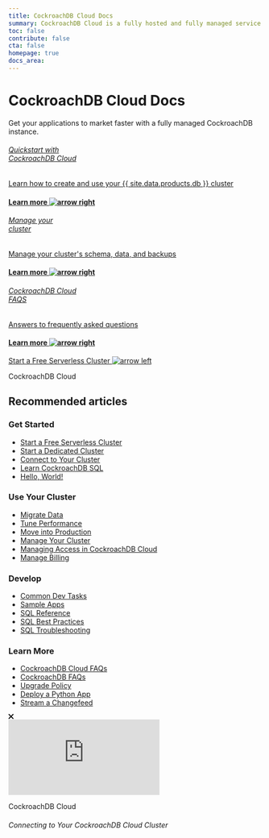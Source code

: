 ```yaml
---
title: CockroachDB Cloud Docs
summary: CockroachDB Cloud is a fully hosted and fully managed service created and owned by Cockroach Labs that makes deploying, scaling, and managing CockroachDB effortless.
toc: false
contribute: false
cta: false
homepage: true
docs_area:
---
```


<div class="home-header mb-xl-5 bg-cover bg-cover__bg-gradient-purple-blue">
  <div class="p-2 p-md-5">
  <h1 class="m-0 text-white">CockroachDB Cloud Docs</h1>
  <p class="mt-0 pb-4 text-white">Get your applications to market faster with a fully managed CockroachDB instance.</p>
    <div class="row d-lg-flex mx-0 pt-lg-5">
      <div class="col-lg-4 mb-3 mb-lg-0 pb-5">
        <div class="card card-link h-100 d-flex ">
        <a href="quickstart.html" class="h-100">
          <div class="card-body p-4 d-flex flex-column h-100 card-header-overlap-text">
            <h6 class="mt-2 mt-0 text-black">Quickstart with<br>CockroachDB Cloud</h6>
            <p class="text-black">Learn how to create and use your {{ site.data.products.db }} cluster</p>
            <h4 class="mt-auto mb-0 text-electric-purple font-poppins-sb text-center">Learn more <img class="mt-2 mt-0 ml-2" src="{{ 'images/icon-arrow-right-purple.svg' | relative_url }}" alt="arrow right" /></h4>
          </div>
          </a>
        </div>
      </div>
      <div class="col-lg-4 mb-3 mb-lg-0 pb-5">
        <div class="card card-link h-100 d-flex ">
        <a href="cluster-management.html" class="h-100">
          <div class="card-body p-4 d-flex flex-column h-100 card-header-overlap-text">
            <h6 class="mt-2 mt-0 text-black">Manage your <br>cluster</h6>
            <p class="text-black">Manage your cluster's schema, data, and backups</p>
            <h4 class="mt-auto mb-0 text-electric-purple font-poppins-sb text-center">Learn more <img class="m-0 ml-2" src="{{ 'images/icon-arrow-right-purple.svg' | relative_url }}" alt="arrow right" /></h4>
          </div>
          </a>
        </div>
        </div>
      <div class="col-lg-4 mb-3 mb-lg-0 pb-5">
        <div class="card card-link h-100 d-flex ">
        <a href="frequently-asked-questions.html" class="h-100">
          <div class="card-body p-4 d-flex flex-column h-100 card-header-overlap-text">
            <h6 class="mt-2 mt-0 text-black">CockroachDB Cloud <br>FAQS</h6>
            <p class="text-black">Answers to frequently asked questions</p>
            <h4 class="mt-auto mb-0 text-electric-purple font-poppins-sb text-center">Learn more <img class="m-0 ml-2" src="{{ 'images/icon-arrow-right-purple.svg' | relative_url }}" alt="arrow right" /></h4>
          </div>
          </a>
        </div>
      </div>
    </div>
  </div>
</div>
  <div class="row pt-5 mt-5 pb-5 mb-5">
    <div class="col-lg-12 text-center">
      <a class="btn btn-redirect mt-3" href="https://cockroachlabs.cloud/signup?referralId=docs_cc_landing">Start a Free Serverless Cluster <img class="m-0" src="{{ 'images/arrow-left.svg' | relative_url }}" alt="arrow left" /></a>
    </div>
  </div>

<div class="container">

  <div class="row">
    <div class="col-12">
      <p class="overline">CockroachDB Cloud</p>
      <h2 class="mt-2">Recommended articles</h2>
    </div>
  </div>

  <div class="row display-flex pb-4">
    <div class="col-6 col-lg-3">
      <h3 class="mt-3">Get Started</h3>
      <div class="landing-column-content">
      <ul>
        <li><a href="{% link cockroachcloud/quickstart.md %}">Start a Free Serverless Cluster</a></li>
        <li><a href="{% link cockroachcloud/create-your-cluster.md %}">Start a Dedicated Cluster</a></li>
        <li><a href="{% link cockroachcloud/connect-to-your-cluster.md %}">Connect to Your Cluster</a></li>
        <li><a href="{% link cockroachcloud/learn-cockroachdb-sql.md %}">Learn CockroachDB SQL</a></li>
        <li><a href="https://www.cockroachlabs.com/docs/v20.2/build-a-python-app-with-cockroachdb-django">Hello, World!</a></li>
        </ul>
      </div>
    </div>
    <div class="col-6 col-lg-3">
      <h3 class="mt-3">Use Your Cluster</h3>
      <div class="landing-column-content">
      <ul>
        <li><a href="https://www.cockroachlabs.com/docs/{{site.current_cloud_version}}/migration-overview">Migrate Data</a></li>
        <li><a href="https://www.cockroachlabs.com/docs/{{site.current_cloud_version}}/performance-best-practices-overview">Tune Performance</a></li>
        <li><a href="{% link cockroachcloud/production-checklist.md %}">Move into Production</a></li>
        <li><a href="{% link cockroachcloud/cluster-management.md %}">Manage Your Cluster</a></li>
        <li><a href="{% link cockroachcloud/managing-access.md %}">Managing Access in CockroachDB Cloud</a></li>
        <li><a href="{% link cockroachcloud/billing-management.md %}">Manage Billing</a></li>
        </ul>
      </div>
    </div>
    <div class="col-6 col-lg-3">
      <h3 class="mt-3">Develop</h3>
      <div class="landing-column-content">
      <ul>
        <li><a href="https://www.cockroachlabs.com/docs/{{site.current_cloud_version}}/developer-guide-overview">Common Dev Tasks</a></li>
        <li><a href="https://www.cockroachlabs.com/docs/{{site.current_cloud_version}}/example-apps">Sample Apps</a></li>
        <li><a href="https://www.cockroachlabs.com/docs/{{site.current_cloud_version}}/sql-feature-support">SQL Reference</a></li>
        <li><a href="https://www.cockroachlabs.com/docs/{{site.current_cloud_version}}/performance-best-practices-overview">SQL Best Practices</a></li>
        <li><a href="https://www.cockroachlabs.com/docs/{{site.current_cloud_version}}/query-behavior-troubleshooting">SQL Troubleshooting</a></li>
        </ul>
      </div>
    </div>
    <div class="col-6 col-lg-3">
      <h3 class="mt-3">Learn More</h3>
      <div class="landing-column-content">
      <ul>
        <li><a href="{% link cockroachcloud/frequently-asked-questions.md %}">CockroachDB Cloud FAQs</a></li>
        <li><a href="https://www.cockroachlabs.com/docs/{{site.current_cloud_version}}/frequently-asked-questions">CockroachDB FAQs</a></li>
        <li><a href="{% link cockroachcloud/upgrade-policy.md %}">Upgrade Policy</a></li>
        <li><a href="{% link cockroachcloud/deploy-a-python-to-do-app-with-flask-kubernetes-and-cockroachcloud.md %}">Deploy a Python App</a></li>
        <li><a href="{% link cockroachcloud/stream-changefeed-to-snowflake-aws.md %}">Stream a Changefeed</a></li>
        </ul>
      </div>
    </div>
  </div>

  <div class="row">
    <div class="col-lg-12">
      <div class="card shadow position-relative alert alert-dismissable">
        <a
          class="close close-card position-absolute"
          href="#"
          data-dismiss="alert"
          aria-label="Close"
          ><svg
            width="11"
            height="11"
            viewBox="0 0 11 11"
            fill="none"
            xmlns="http://www.w3.org/2000/svg"
          >
            <path
              fill-rule="evenodd"
              clip-rule="evenodd"
              d="M1.75373 0.387174C1.37633 0.00977659 0.764449 0.00977659 0.387052 0.387174C0.00965453 0.764571 0.00965453 1.37645 0.387052 1.75385L3.73733 5.10413L0.387052 8.4544C0.00965451 8.8318 0.00965451 9.44368 0.387052 9.82108C0.764449 10.1985 1.37633 10.1985 1.75373 9.82108L5.104 6.4708L8.45428 9.82108C8.83168 10.1985 9.44356 10.1985 9.82096 9.82108C10.1984 9.44368 10.1984 8.8318 9.82096 8.4544L6.47068 5.10413L9.82096 1.75385C10.1984 1.37645 10.1984 0.764571 9.82096 0.387174C9.44356 0.00977658 8.83168 0.00977658 8.45428 0.387174L5.104 3.73745L1.75373 0.387174Z"
              fill="black"
            />
          </svg>
        </a>
        <div class="row no-gutters p-3">
          <div class="col-md-6 m-0">
          <div class="embed-responsive embed-responsive-16by9">
            <iframe src="https://www.youtube.com/embed/XJZD1rorEQE" frameborder="0" allow="accelerometer; autoplay; clipboard-write; encrypted-media; gyroscope; picture-in-picture" allowfullscreen></iframe>
            </div>
          </div>
          <div class="col-md-6">
            <div class="card-body p-0 pl-4">
              <p
                class="d-inline-block caption-sm rounded py-1 px-3 bg-purple-transparent font-weight-bold text-purple-300 m-0"
              >
                CockroachDB Cloud
              </p>
              <h6 class="card-title font-weight-bold mt-3">
                Connecting to Your CockroachDB Cloud Cluster
              </h6>
            </div>
          </div>
        </div>
      </div>
    </div>
  </div>

</div>
